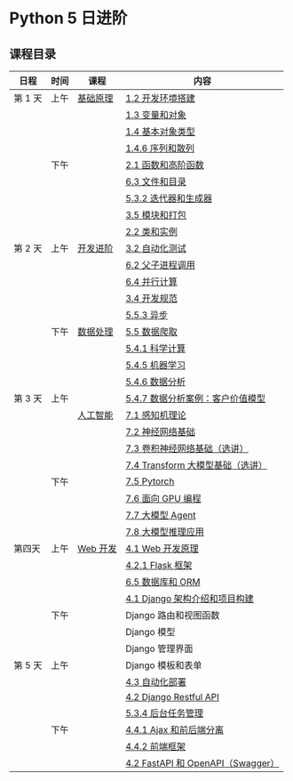 # Python 5 日进阶

## 课程目录

| 日程    | 时间 | 课程                  | 内容                                                |
| ----- | -- | ------------------- | ------------------------------------------------- |
| 第 1 天 | 上午 | [基础原理](#1-基础)       | [1.2 开发环境搭建](#12-开发环境搭建)                          |
|       |    |                     | [1.3 变量和对象](#13-变量和对象)                            |
|       |    |                     | [1.4 基本对象类型](#14-基本对象类型)                          |
|       |    |                     | [1.4.6 序列和散列](#146-序列和散列)                         |
|       | 下午 |                     | [2.1 函数和高阶函数](#21-函数和高阶函数)                        |
|       |    |                     | [6.3 文件和目录](#63-文件和目录)                            |
|       |    |                     | [5.3.2 迭代器和生成器](#532-迭代器和生成器)                     |
|       |    |                     | [3.5 模块和打包](#35-模块和打包)                            |
|       |    |                     | [2.2 类和实例](#22-类和实例)                              |
| 第 2 天 | 上午 | [开发进阶](#3-开发相关)     | [3.2 自动化测试](#32-自动化测试)                            |
|       |    |                     | [6.2 父子进程调用](#62-父子进程调用)                          |
|       |    |                     | [6.4 并行计算](#64-并行计算)                              |
|       |    |                     | [3.4 开发规范](#34-开发规范)                              |
|       |    |                     | [5.5.3 异步](#533-异步)                               |
|       | 下午 | [数据处理](#54-数据分析)    | [5.5 数据爬取](#55-数据爬取)                              |
|       |    |                     | [5.4.1 科学计算](#541-numpy)                          |
|       |    |                     | [5.4.5 机器学习](#545-sklearn)                        |
|       |    |                     | [5.4.6 数据分析](#546-机器学习和数据分析)                      |
| 第 3 天 | 上午 |                     | [5.4.7 数据分析案例：客户价值模型](#547-数据分析-demo)             |
|       |    | [人工智能](#7-人工智能)     | [7.1 感知机理论](#71-感知机理论)                            |
|       |    |                     | [7.2 神经网络基础](#72-神经网络基础)                          |
|       |    |                     | [7.3 卷积神经网络基础（选讲）](#73-卷积神经网络基础选讲)                |
|       |    |                     | [7.4 Transform 大模型基础（选讲）](#74-transform-大模型基础选讲)  |
|       | 下午 |                     | [7.5 Pytorch](#75-pytorch)                        |
|       |    |                     | [7.6 面向 GPU 编程](#76-面向-gpu-编程i)                   |
|       |    |                     | [7.7 大模型 Agent](#77-大模型-agent)                    |
|       |    |                     | [7.8 大模型推理应用](#78-大模型推理应用)                        |
| 第四天   | 上午 | [Web 开发](#4-web-开发) | [4.1 Web 开发原理](#41-mvc-框架)                        |
|       |    |                     | [4.2.1 Flask 框架](#421-flask)                      |
|       |    |                     | [6.5 数据库和 ORM](#65-数据库和-orm)                      |
|       |    |                     | [4.1 Django 架构介绍和项目构建](#41-mvc-框架)                |
|       | 下午 |                     | Django 路由和视图函数                                    |
|       |    |                     | Django 模型                                         |
|       |    |                     | Django 管理界面                                       |
| 第 5 天 | 上午 |                     | Django 模板和表单                                      |
|       |    |                     | [4.3 自动化部署](#43-服务部署)                             |
|       |    |                     | [4.2 Django Restful API](#42-restful-api)         |
|       |    |                     | [5.3.4 后台任务管理](#534-后台任务)                         |
|       | 下午 |                     | [4.4.1 Ajax 和前后端分离](#441-bootstrap--jquery)       |
|       |    |                     | [4.4.2 前端框架](#442-vuejs)                          |
|       |    |                     | [4.2 FastAPI 和 OpenAPI（Swagger）](#42-restful-api) |

